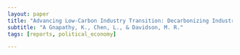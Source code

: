 ```yaml
---
layout: paper
title: "Advancing Low-Carbon Industry Transition: Decarbonizing Industrial Captive Generation in Indonesia"
subtitle: "A Gnapathy, K., Chen, L., & Davidson, M. R."
tags: [reports, political_economy]

---
```


